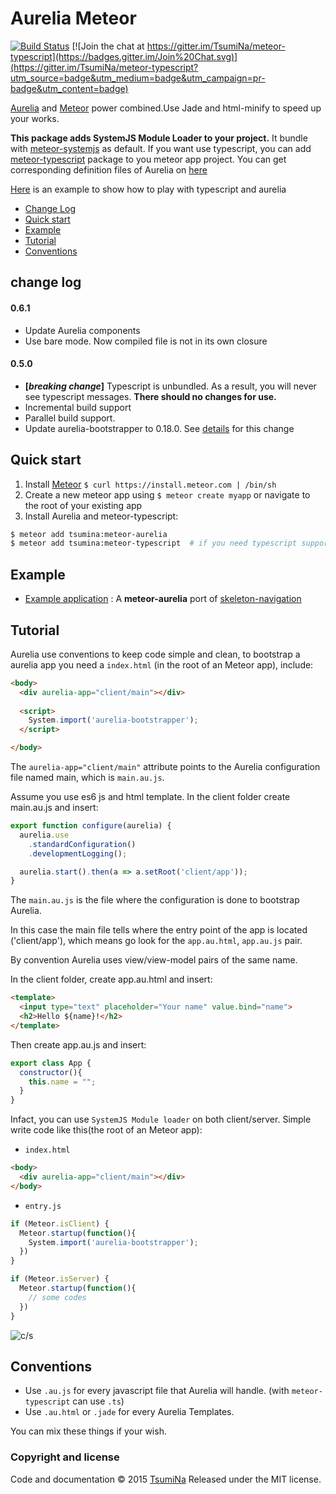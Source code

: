 # Aurelia Meteor

[![Build Status](https://travis-ci.org/TsumiNa/meteor-aurelia.svg)](https://travis-ci.org/TsumiNa/meteor-aurelia)  [![Join the chat at https://gitter.im/TsumiNa/meteor-typescript](https://badges.gitter.im/Join%20Chat.svg)](https://gitter.im/TsumiNa/meteor-typescript?utm_source=badge&utm_medium=badge&utm_campaign=pr-badge&utm_content=badge)

[Aurelia](http://aurelia.io) and [Meteor](http://www.meteor.com) power combined.Use Jade and html-minify to speed up your works.

**This package adds SystemJS Module Loader to your project.** It bundle with [meteor-systemjs](https://github.com/TsumiNa/meteor-systemjs) as default.
If you want use typescript, you can add [meteor-typescript](https://github.com/TsumiNa/meteor-typescript) package to you meteor app project. You can get corresponding definition files of Aurelia on [here](https://github.com/TsumiNa/aurelia-powers-combined/tree/master/aurelia-dts)

[Here](https://github.com/TsumiNa/aurelia-skeleton-jade/tree/typescript-jade) is an example to show how to play with typescript and aurelia

- [Change Log](#change-log)
- [Quick start](#quick-start)
- [Example](#example)
- [Tutorial](#tutorial)
- [Conventions](#conventions)

## change log

#### 0.6.1
- Update Aurelia components
- Use bare mode. Now compiled file is not in its own closure

#### 0.5.0
- **[*breaking change*]** Typescript is unbundled. As a result, you will never see typescript messages. **There should no changes for use.**
- Incremental build support
- Parallel build support.
- Update aurelia-bootstrapper to 0.18.0. See [details](https://github.com/aurelia/bootstrapper/releases/tag/0.18.0) for this change

## Quick start

1. Install [Meteor](http://docs.meteor.com/#quickstart) `$ curl https://install.meteor.com | /bin/sh`
2. Create a new meteor app using `$ meteor create myapp` or navigate to the root of your existing app
3. Install Aurelia and  meteor-typescript:
```bash
$ meteor add tsumina:meteor-aurelia
$ meteor add tsumina:meteor-typescript  # if you need typescript support
```


## Example
- [Example application](https://github.com/tsumina/aurelia-skeleton-jade) : A **meteor-aurelia** port of [skeleton-navigation](http://github.com/aurelia/skeleton-navigation)

## Tutorial

Aurelia use conventions to keep code simple and clean, to bootstrap a aurelia app you need a `index.html` (in the root of an Meteor app), include:

```html
<body>
  <div aurelia-app="client/main"></div>
  
  <script>
    System.import('aurelia-bootstrapper');
  </script>

</body>
```

The `aurelia-app="client/main"` attribute points to the Aurelia configuration file named main, which is `main.au.js`.
  
Assume you use es6 js and html template. In the client folder create main.au.js and insert:


```javascript
export function configure(aurelia) {
  aurelia.use
    .standardConfiguration()
    .developmentLogging();

  aurelia.start().then(a => a.setRoot('client/app'));
}

```

The `main.au.js` is the file where the configuration is done to bootstrap Aurelia.

In this case the main file tells where the entry point of the app is located ('client/app'), which means go look for the `app.au.html`, `app.au.js` pair.

By convention Aurelia uses view/view-model pairs of the same name.

In the client folder, create app.au.html and insert:

```html
<template>
  <input type="text" placeholder="Your name" value.bind="name">
  <h2>Hello ${name}!</h2>
</template>

```

Then create app.au.js and insert:

```javascript
export class App {
  constructor(){
    this.name = "";
  }
}
```

Infact, you can use `SystemJS Module loader` on both client/server. Simple write code like this(the root of an Meteor app):

- `index.html`
```html
<body>
  <div aurelia-app="client/main"></div>
</body>
```
  
- `entry.js`
```javascript
if (Meteor.isClient) {
  Meteor.startup(function(){
    System.import('aurelia-bootstrapper');
  })
}

if (Meteor.isServer) {
  Meteor.startup(function(){
    // some codes
  })
}
```
![c/s](https://lh4.googleusercontent.com/-AuGDIhZ7UOA/VhfBSJpGHJI/AAAAAAAAc50/y63NWDadYac/w923-h921-no/%25E5%25B1%258F%25E5%25B9%2595%25E5%25BF%25AB%25E7%2585%25A7%2B2015-10-09%2B%25E4%25B8%258B%25E5%258D%258810.27.25.png)

## Conventions

- Use `.au.js` for every javascript file that Aurelia will handle. (with `meteor-typescript` can use `.ts`)
- Use `.au.html` or `.jade` for every Aurelia Templates.

You can mix these things if your wish.


### Copyright and license

Code and documentation &copy; 2015 [TsumiNa](https://github.com/TsumiNa)
Released under the MIT license. 
